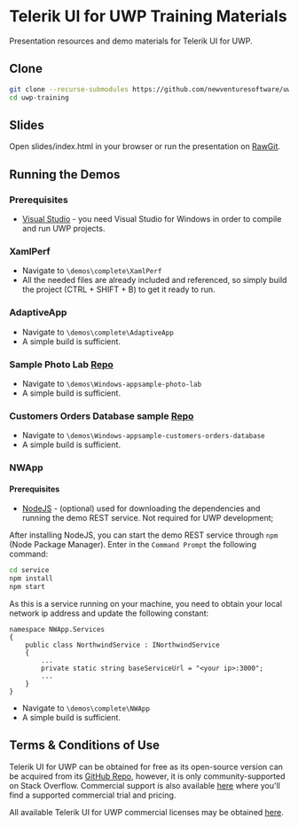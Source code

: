 # Telerik UI for UWP Training Materials
Presentation resources and demo materials for Telerik UI for UWP.

## Clone
```bash
git clone --recurse-submodules https://github.com/newventuresoftware/uwp-training.git
cd uwp-training
```

## Slides

Open slides/index.html in your browser or run the presentation on [RawGit](https://rawgit.com/newventuresoftware/uwp-training/master/slides/index.html).

## Running the Demos

### Prerequisites

* [Visual Studio](https://www.visualstudio.com/downloads/) - you need Visual Studio for Windows in order to compile and run UWP projects. 

### XamlPerf

* Navigate to `\demos\complete\XamlPerf`
* All the needed files are already included and referenced, so simply build the project (CTRL + SHIFT + B) to get it ready to run.

### AdaptiveApp

* Navigate to `\demos\complete\AdaptiveApp`
* A simple build is sufficient.

### Sample Photo Lab [Repo](https://github.com/Microsoft/Windows-appsample-photo-lab)

* Navigate to `\demos\Windows-appsample-photo-lab`
* A simple build is sufficient.

### Customers Orders Database sample [Repo](https://github.com/Microsoft/Windows-appsample-customers-orders-database)

* Navigate to `\demos\Windows-appsample-customers-orders-database`
* A simple build is sufficient.

### NWApp

#### Prerequisites

* [NodeJS](https://nodejs.org/en/) - (optional) used for downloading the dependencies and running the demo REST service. Not required for UWP development;

After installing NodeJS, you can start the demo REST service through `npm` (Node Package Manager). Enter in the `Command Prompt` the following command:

```bash
cd service
npm install
npm start
```

As this is a service running on your machine, you need to obtain your local network ip address and update the following constant:
```
namespace NWApp.Services
{
    public class NorthwindService : INorthwindService
    {
        ...
        private static string baseServiceUrl = "<your ip>:3000";
        ...
    }
}
```

* Navigate to `\demos\complete\NWApp`
* A simple build is sufficient.

## Terms & Conditions of Use

Telerik UI for UWP can be obtained for free as its open-source version can be acquired from its [GitHub Repo](https://github.com/telerik/UI-For-UWP), however, it is only community-supported on Stack Overflow. Commercial support is also available [here](http://www.telerik.com/uwp) where you'll find a supported commercial trial and pricing.

All available Telerik UI for UWP commercial licenses may be obtained [here](https://www.telerik.com/universal-windows-platform-ui).